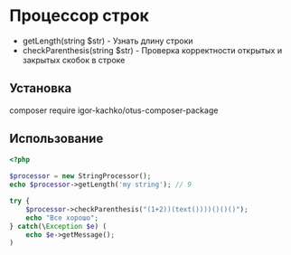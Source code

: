 # Процессор строк

* getLength(string $str) - Узнать длину строки
* checkParenthesis(string $str) - Проверка корректности открытых и закрытых скобок в строке

## Установка

composer require igor-kachko/otus-composer-package

## Использование

```php
<?php  
  
$processor = new StringProcessor();  
echo $processor->getLength('my string'); // 9

try {
    $processor->checkParenthesis("(1+2))(text())))()()()");
    echo "Все хорошо";
} catch(\Exception $e) (
    echo $e->getMessage();
)

```